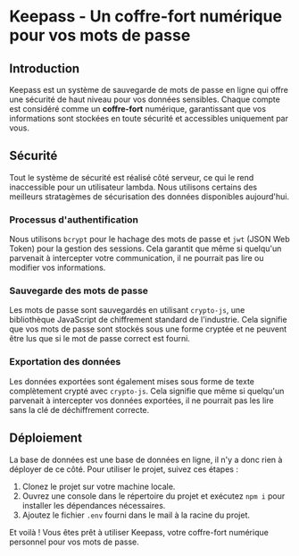 # Keepass - Un coffre-fort numérique pour vos mots de passe

## Introduction

Keepass est un système de sauvegarde de mots de passe en ligne qui offre une sécurité de haut niveau pour vos données sensibles. Chaque compte est considéré comme un **coffre-fort** numérique, garantissant que vos informations sont stockées en toute sécurité et accessibles uniquement par vous.

## Sécurité

Tout le système de sécurité est réalisé côté serveur, ce qui le rend inaccessible pour un utilisateur lambda. Nous utilisons certains des meilleurs stratagèmes de sécurisation des données disponibles aujourd'hui.

### Processus d'authentification

Nous utilisons `bcrypt` pour le hachage des mots de passe et `jwt` (JSON Web Token) pour la gestion des sessions. Cela garantit que même si quelqu'un parvenait à intercepter votre communication, il ne pourrait pas lire ou modifier vos informations.

### Sauvegarde des mots de passe

Les mots de passe sont sauvegardés en utilisant `crypto-js`, une bibliothèque JavaScript de chiffrement standard de l'industrie. Cela signifie que vos mots de passe sont stockés sous une forme cryptée et ne peuvent être lus que si le mot de passe correct est fourni.

### Exportation des données

Les données exportées sont également mises sous forme de texte complètement crypté avec `crypto-js`. Cela signifie que même si quelqu'un parvenait à intercepter vos données exportées, il ne pourrait pas les lire sans la clé de déchiffrement correcte.

## Déploiement

La base de données est une base de données en ligne, il n'y a donc rien à déployer de ce côté. Pour utiliser le projet, suivez ces étapes :

1. Clonez le projet sur votre machine locale.
2. Ouvrez une console dans le répertoire du projet et exécutez `npm i` pour installer les dépendances nécessaires.
3. Ajoutez le fichier `.env` fourni dans le mail à la racine du projet.

Et voilà ! Vous êtes prêt à utiliser Keepass, votre coffre-fort numérique personnel pour vos mots de passe.
